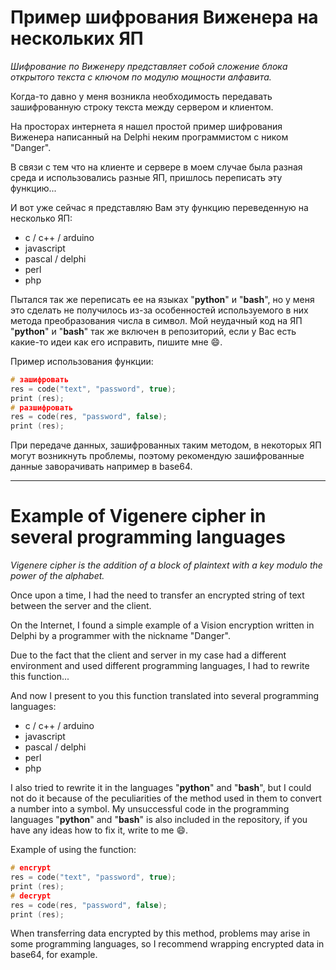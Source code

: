 # Пример шифрования Виженера на нескольких ЯП

*Шифрование по Виженеру представляет собой сложение блока открытого текста с ключом по модулю мощности алфавита.*

Когда-то давно у меня возникла необходимость передавать зашифрованную строку текста между сервером и клиентом.

На просторах интернета я нашел простой пример шифрования Виженера написанный на Delphi неким программистом с ником "Danger".

В связи с тем что на клиенте и сервере в моем случае была разная среда и использовались разные ЯП, пришлось переписать эту функцию...

И вот уже сейчас я представляю Вам эту функцию переведенную на несколько ЯП:
* c / c++ / arduino
* javascript
* pascal / delphi
* perl
* php

Пытался так же переписать ее на языках "**python**" и "**bash**", но у меня это сделать не получилось из-за особенностей используемого в них метода преобразования числа в символ.
Мой неудачный код на ЯП "**python**" и "**bash**" так же включен в репозиторий, если у Вас есть какие-то идеи как его исправить, пишите мне :smile:.

Пример использования функции:
```c++
# зашифровать
res = code("text", "password", true);
print (res);
# разшифровать
res = code(res, "password", false);
print (res);
```

При передаче данных, зашифрованных таким методом, в некоторых ЯП могут возникнуть проблемы, поэтому рекомендую зашифрованные данные заворачивать например в base64.

---

# Example of Vigenere cipher in several programming languages

*Vigenere cipher is the addition of a block of plaintext with a key modulo the power of the alphabet.*

Once upon a time, I had the need to transfer an encrypted string of text between the server and the client.

On the Internet, I found a simple example of a Vision encryption written in Delphi by a programmer with the nickname "Danger".

Due to the fact that the client and server in my case had a different environment and used different programming languages, I had to rewrite this function...

And now I present to you this function translated into several programming languages:
* c / c++ / arduino
* javascript
* pascal / delphi
* perl
* php

I also tried to rewrite it in the languages "**python**" and "**bash**", but I could not do it because of the peculiarities of the method used in them to convert a number into a symbol.
My unsuccessful code in the programming languages "**python**" and "**bash**" is also included in the repository, if you have any ideas how to fix it, write to me :smile:.

Example of using the function:
```c++
# encrypt
res = code("text", "password", true);
print (res);
# decrypt
res = code(res, "password", false);
print (res);
```

When transferring data encrypted by this method, problems may arise in some programming languages, so I recommend wrapping encrypted data in base64, for example.
